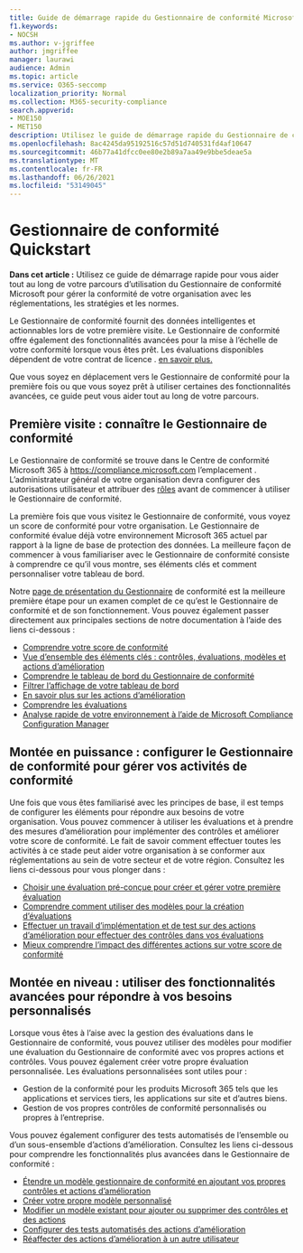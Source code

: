 ```yaml
---
title: Guide de démarrage rapide du Gestionnaire de conformité Microsoft
f1.keywords:
- NOCSH
ms.author: v-jgriffee
author: jmgriffee
manager: laurawi
audience: Admin
ms.topic: article
ms.service: O365-seccomp
localization_priority: Normal
ms.collection: M365-security-compliance
search.appverid:
- MOE150
- MET150
description: Utilisez le guide de démarrage rapide du Gestionnaire de conformité pour vous aider tout au long de votre parcours de compréhension, de mise en place et d’utilisation du Gestionnaire de conformité.
ms.openlocfilehash: 8ac4245da95192516c57d51d740531fd4af10647
ms.sourcegitcommit: 46b77a41dfcc0ee80e2b89a7aa49e9bbe5deae5a
ms.translationtype: MT
ms.contentlocale: fr-FR
ms.lasthandoff: 06/26/2021
ms.locfileid: "53149045"
---
```

# <a name="compliance-manager-quickstart"></a>Gestionnaire de conformité Quickstart

**Dans cet article :** Utilisez ce guide de démarrage rapide pour vous aider tout au long de votre parcours d’utilisation du Gestionnaire de conformité Microsoft pour gérer la conformité de votre organisation avec les réglementations, les stratégies et les normes.

Le Gestionnaire de conformité fournit des données intelligentes et actionnables lors de votre première visite. Le Gestionnaire de conformité offre également des fonctionnalités avancées pour la mise à l’échelle de votre conformité lorsque vous êtes prêt. Les évaluations disponibles dépendent de votre contrat de licence . [en savoir plus.](/office365/servicedescriptions/microsoft-365-service-descriptions/microsoft-365-tenantlevel-services-licensing-guidance/microsoft-365-security-compliance-licensing-guidance)

Que vous soyez en déplacement vers le Gestionnaire de conformité pour la première fois ou que vous soyez prêt à utiliser certaines des fonctionnalités avancées, ce guide peut vous aider tout au long de votre parcours.

## <a name="first-visit-get-to-know-compliance-manager"></a>Première visite : connaître le Gestionnaire de conformité

Le Gestionnaire de conformité se trouve dans le Centre de conformité Microsoft 365 à https://compliance.microsoft.com l’emplacement . L’administrateur général de votre organisation devra configurer des autorisations utilisateur et attribuer des [rôles](compliance-manager-setup.md#set-user-permissions-and-assign-roles) avant de commencer à utiliser le Gestionnaire de conformité.

La première fois que vous visitez le Gestionnaire de conformité, vous voyez un score de conformité pour votre organisation. Le Gestionnaire de conformité évalue déjà votre environnement Microsoft 365 actuel par rapport à la ligne de base de protection des données. La meilleure façon de commencer à vous familiariser avec le Gestionnaire de conformité consiste à comprendre ce qu’il vous montre, ses éléments clés et comment personnaliser votre tableau de bord.

Notre [page de présentation du Gestionnaire](compliance-manager.md) de conformité est la meilleure première étape pour un examen complet de ce qu’est le Gestionnaire de conformité et de son fonctionnement. Vous pouvez également passer directement aux principales sections de notre documentation à l’aide des liens ci-dessous :

- [Comprendre votre score de conformité](compliance-manager.md#understanding-your-compliance-score)
- [Vue d’ensemble des éléments clés : contrôles, évaluations, modèles et actions d’amélioration](compliance-manager.md#key-elements-controls-assessments-templates-improvement-actions)
- [Comprendre le tableau de bord du Gestionnaire de conformité](compliance-manager-setup.md#understand-the-compliance-manager-dashboard)
- [Filtrer l’affichage de votre tableau de bord](compliance-manager-setup.md#filtering-your-dashboard-view)
- [En savoir plus sur les actions d’amélioration](compliance-manager-setup.md#improvement-actions-page)
- [Comprendre les évaluations](compliance-manager.md#assessments)
- [Analyse rapide de votre environnement à l’aide de Microsoft Compliance Configuration Manager](compliance-manager-mcca.md)

## <a name="ramping-up-configure-compliance-manager-to-manage-your-compliance-activities"></a>Montée en puissance : configurer le Gestionnaire de conformité pour gérer vos activités de conformité

Une fois que vous êtes familiarisé avec les principes de base, il est temps de configurer les éléments pour répondre aux besoins de votre organisation. Vous pouvez commencer à utiliser les évaluations et à prendre des mesures d’amélioration pour implémenter des contrôles et améliorer votre score de conformité. Le fait de savoir comment effectuer toutes les activités à ce stade peut aider votre organisation à se conformer aux réglementations au sein de votre secteur et de votre région. Consultez les liens ci-dessous pour vous plonger dans :

- [Choisir une évaluation pré-conçue pour créer et gérer votre première évaluation](compliance-manager-assessments.md)
- [Comprendre comment utiliser des modèles pour la création d’évaluations](compliance-manager-templates.md)
- [Effectuer un travail d’implémentation et de test sur des actions d’amélioration pour effectuer des contrôles dans vos évaluations](compliance-manager-improvement-actions.md)
- [Mieux comprendre l’impact des différentes actions sur votre score de conformité](compliance-score-calculation.md)

## <a name="scaling-up-use-advanced-functionality-to-meet-your-custom-needs"></a>Montée en niveau : utiliser des fonctionnalités avancées pour répondre à vos besoins personnalisés

Lorsque vous êtes à l’aise avec la gestion des évaluations dans le Gestionnaire de conformité, vous pouvez utiliser des modèles pour modifier une évaluation du Gestionnaire de conformité avec vos propres actions et contrôles. Vous pouvez également créer votre propre évaluation personnalisée. Les évaluations personnalisées sont utiles pour :

- Gestion de la conformité pour les produits Microsoft 365 tels que les applications et services tiers, les applications sur site et d’autres biens.
- Gestion de vos propres contrôles de conformité personnalisés ou propres à l’entreprise.

Vous pouvez également configurer des tests automatisés de l’ensemble ou d’un sous-ensemble d’actions d’amélioration. Consultez les liens ci-dessous pour comprendre les fonctionnalités plus avancées dans le Gestionnaire de conformité :

- [Étendre un modèle gestionnaire de conformité en ajoutant vos propres contrôles et actions d’amélioration](compliance-manager-templates.md#extend-an-assessment-template)
- [Créer votre propre modèle personnalisé](compliance-manager-templates.md#create-an-assessment-template)
- [Modifier un modèle existant pour ajouter ou supprimer des contrôles et des actions](compliance-manager-templates.md#modify-a-template)
- [Configurer des tests automatisés des actions d’amélioration](compliance-manager-setup.md#set-up-automated-testing)
- [Réaffecter des actions d’amélioration à un autre utilisateur](compliance-manager-setup.md#reassign-improvement-actions-to-another-user)
